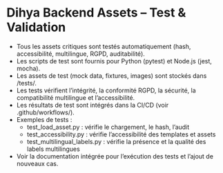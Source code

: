 # Dihya Backend Assets – Test & Validation

- Tous les assets critiques sont testés automatiquement (hash, accessibilité, multilingue, RGPD, auditabilité).
- Les scripts de test sont fournis pour Python (pytest) et Node.js (jest, mocha).
- Les assets de test (mock data, fixtures, images) sont stockés dans /tests/.
- Les tests vérifient l’intégrité, la conformité RGPD, la sécurité, la compatibilité multilingue et l’accessibilité.
- Les résultats de test sont intégrés dans la CI/CD (voir .github/workflows/).
- Exemples de tests :
  - test_load_asset.py : vérifie le chargement, le hash, l’audit
  - test_accessibility.py : vérifie l’accessibilité des templates et assets
  - test_multilingual_labels.py : vérifie la présence et la qualité des labels multilingues
- Voir la documentation intégrée pour l’exécution des tests et l’ajout de nouveaux cas.
